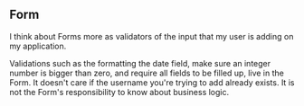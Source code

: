 ## Form

I think about Forms more as validators of the input that my user is adding on my application.

Validations such as the formatting the date field, make sure an integer number is bigger than zero, and require all fields to be filled up, live in the Form. It doesn't care if the username you're trying to add already exists. It is not the Form's responsibility to know about business logic.
